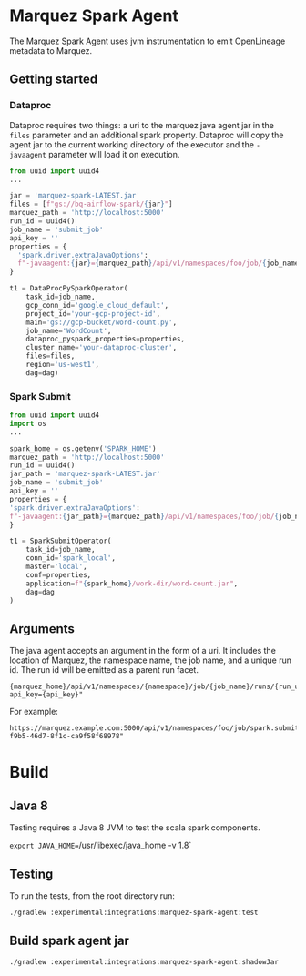 # Marquez Spark Agent
The Marquez Spark Agent uses jvm instrumentation to emit OpenLineage metadata to Marquez. 


## Getting started

### Dataproc
Dataproc requires two things: a uri to the marquez java agent jar in the `files` parameter and 
an additional spark property. Dataproc will copy the agent jar to the current working directory of the
executor and the `-javaagent` parameter will load it on execution.

```python
from uuid import uuid4
...

jar = 'marquez-spark-LATEST.jar'
files = [f"gs://bq-airflow-spark/{jar}"]
marquez_path = 'http://localhost:5000'
run_id = uuid4()
job_name = 'submit_job'
api_key = ''
properties = {
  'spark.driver.extraJavaOptions':
  f"-javaagent:{jar}={marquez_path}/api/v1/namespaces/foo/job/{job_name}/runs/{run_id}?api_key={api_key}"
}

t1 = DataProcPySparkOperator(
    task_id=job_name,
    gcp_conn_id='google_cloud_default',
    project_id='your-gcp-project-id',
    main='gs://gcp-bucket/word-count.py',
    job_name='WordCount',
    dataproc_pyspark_properties=properties,
    cluster_name='your-dataproc-cluster',
    files=files,
    region='us-west1',
    dag=dag)
```

### Spark Submit
```python
from uuid import uuid4
import os
...

spark_home = os.getenv('SPARK_HOME')
marquez_path = 'http://localhost:5000'
run_id = uuid4()
jar_path = 'marquez-spark-LATEST.jar'
job_name = 'submit_job'
api_key = ''
properties = {
'spark.driver.extraJavaOptions':
f"-javaagent:{jar_path}={marquez_path}/api/v1/namespaces/foo/job/{job_name}/runs/{run_id}?api_key={api_key}"
}

t1 = SparkSubmitOperator(
    task_id=job_name,
    conn_id='spark_local',
    master='local',
    conf=properties,
    application=f"{spark_home}/work-dir/word-count.jar",
    dag=dag
)

```

## Arguments
The java agent accepts an argument in the form of a uri. It includes the location of Marquez, the 
namespace name, the job name, and a unique run id. The run id will be emitted as a parent run 
facet.
```
{marquez_home}/api/v1/namespaces/{namespace}/job/{job_name}/runs/{run_uuid}?api_key={api_key}"

```
For example:
```
https://marquez.example.com:5000/api/v1/namespaces/foo/job/spark.submit_job/runs/a95858ad-f9b5-46d7-8f1c-ca9f58f68978"
```

# Build

## Java 8
Testing requires a Java 8 JVM to test the scala spark components. 

`export JAVA_HOME=`/usr/libexec/java_home -v 1.8`

## Testing
To run the tests, from the root directory run:
```sh
./gradlew :experimental:integrations:marquez-spark-agent:test
```

## Build spark agent jar
```sh
./gradlew :experimental:integrations:marquez-spark-agent:shadowJar
```